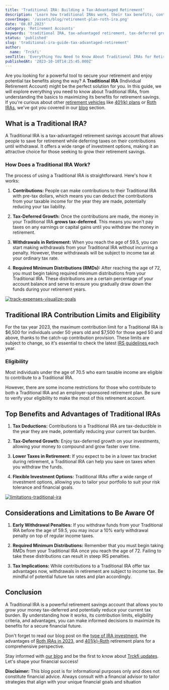 ```yaml
---
title: 'Traditional IRA: Building a Tax-Advantaged Retirement'
description: 'Learn how traditional IRAs work, their tax benefits, contribution limits, withdrawals, and how to maximize them in your retirement savings strategy.'
coverImage: '/assets/blog/retirement-plan-roth-ira.png'
date: '08.07.2023'
category: 'Retirement Accounts'
keywords: 'traditional IRA, tax-advantaged retirement, tax-deferred growth, pre-tax contributions, retirement savings, financial future, open Traditional IRA, retirement account, tax benefits, traditional ira, ira accounts, retirement accounts, retirement savings, tax deferred growth, required minimum distributions, early withdrawal penalties, ira investments'
status: 'published'
slug: 'traditional-ira-guide-tax-advantaged-retirement'
author:
  name: 'Trckfi'
seoTitle: 'Everything You Need to Know About Traditional IRAs for Retirement'
publishedAt: '2023-10-10T14:25:45.000Z'
---
```


Are you looking for a powerful tool to secure your retirement and enjoy potential tax benefits along the way? A **Traditional IRA** (Individual Retirement Account) might be the perfect solution for you. In this guide, we will explore everything you need to know about Traditional IRAs, from understanding the basics to maximizing its benefits for retirement savings. If you're curious about other [retirement vehicles](/blog/iras-vs-401ks-choosing-retirement-plan) like [401(k) plans](/blog/401k-retirement-plans-guide-for-smart-saving) or [Roth IRAs](/blog/blog-roth-401k-plan), we've got you covered in our [blog](/blog) section.

## What is a Traditional IRA?

A Traditional IRA is a tax-advantaged retirement savings account that allows people to save for retirement while deferring taxes on their contributions until withdrawal. It offers a wide range of investment options, making it an attractive choice for those seeking to grow their retirement savings.



### How Does a Traditional IRA Work?

The process of using a Traditional IRA is straightforward. Here's how it works:

1. **Contributions:** People can make contributions to their Traditional IRA with pre-tax dollars, which means you can deduct the contributions from your taxable income for the year they are made, potentially reducing your tax liability.

2. **Tax-Deferred Growth:** Once the contributions are made, the money in your Traditional IRA **grows tax-deferred**. This means you won't pay taxes on any earnings or capital gains until you withdraw the money in retirement.

3. **Withdrawals in Retirement:** When you reach the age of 59.5, you can start making withdrawals from your Traditional IRA without incurring a penalty. However, these withdrawals will be subject to income tax at your ordinary tax rate.

4. **Required Minimum Distributions (RMDs):** After reaching the age of 72, you must begin taking required minimum distributions from your Traditional IRA. These distributions are a certain percentage of your account balance and serve to ensure you gradually draw down the funds during your retirement years.

[![track-expenses-visualize-goals](/images/home--8--I2OT.png)](/pricing)

## Traditional IRA Contribution Limits and Eligibility

For the tax year 2023, the maximum contribution limit for a Traditional IRA is $6,500 for individuals under 50 years old and $7,500 for those aged 50 and above, thanks to the catch-up contribution provision. These limits are subject to change, so it's essential to check the latest [IRS guidelines ](https://www.irs.gov/retirement-plans)each year.

### Eligibility

Most individuals under the age of 70.5 who earn taxable income are eligible to contribute to a Traditional IRA.

However, there are some income restrictions for those who contribute to both a Traditional IRA and an employer-sponsored retirement plan. Be sure to verify your eligibility to make the most of this retirement account.

## Top Benefits and Advantages of Traditional IRAs

1. **Tax Deductions:** Contributions to a Traditional IRA are tax-deductible in the year they are made, potentially reducing your current tax burden.

2. **Tax-Deferred Growth:** Enjoy tax-deferred growth on your investments, allowing your money to compound and grow faster over time.

3. **Lower Taxes in Retirement:** If you expect to be in a lower tax bracket during retirement, a Traditional IRA can help you save on taxes when you withdraw the funds.

4. **Flexible Investment Options:** Traditional IRAs offer a wide range of investment options, allowing you to tailor your portfolio to suit your risk tolerance and financial goals.

[![limitations-traditional-ira](/images/home--2--AxNz.png)](/pricing)

## Considerations and Limitations to Be Aware Of

1. **Early Withdrawal Penalties:** If you withdraw funds from your Traditional IRA before the age of 59.5, you may incur a 10% early withdrawal penalty on top of regular income taxes.

2. **Required Minimum Distributions:** Remember that you must begin taking RMDs from your Traditional IRA once you reach the age of 72. Failing to take these distributions can result in steep IRS penalties.

3. **Tax Implications:** While contributions to a Traditional IRA offer tax advantages now, withdrawals in retirement are subject to income tax. Be mindful of potential future tax rates and plan accordingly.

## Conclusion

A Traditional IRA is a powerful retirement savings account that allows you to grow your money tax-deferred and potentially reduce your current tax burden. By understanding how it works, its contribution limits, eligibility criteria, and advantages, you can make informed decisions to maximize its benefits for a secure financial future.

Don't forget to read our blog post on the [type of IRA investment](/blog/types-of-ira-investing), the advantages of [Roth IRAs in 2023,](/blog/blog-roth-ira-advantage-2023) and [401(k)-Roth](/blog/iras-401ks-retirement-planning) retirement plans for a comprehensive perspective.

Stay informed with [our blog](/blog) and be the first to know about [Trckfi updates](/). Let's shape your financial success!

**Disclaimer:** This blog post is for informational purposes only and does not constitute financial advice. Always consult with a financial advisor to tailor strategies that align with your unique financial goals and situation

